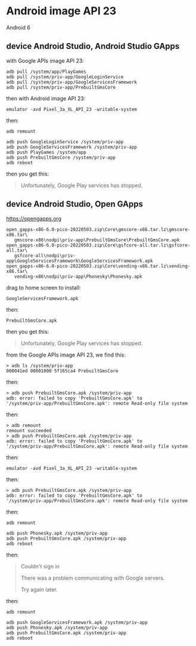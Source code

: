 # Android image API 23

Android 6

## device Android Studio, Android Studio GApps

with Google APIs image API 23:

~~~
adb pull /system/app/PlayGames
adb pull /system/priv-app/GoogleLoginService
adb pull /system/priv-app/GoogleServicesFramework
adb pull /system/priv-app/PrebuiltGmsCore
~~~

then with Android image API 23:

~~~
emulator -avd Pixel_3a_XL_API_23 -writable-system
~~~

then:

~~~
adb remount

adb push GoogleLoginService /system/priv-app
adb push GoogleServicesFramework /system/priv-app
adb push PlayGames /system/app
adb push PrebuiltGmsCore /system/priv-app
adb reboot
~~~

then you get this:

> Unfortunately, Google Play services has stopped.

## device Android Studio, Open GApps

https://opengapps.org

~~~
open_gapps-x86-6.0-pico-20220503.zip\Core\gmscore-x86.tar.lz\gmscore-x86.tar\
   gmscore-x86\nodpi\priv-app\PrebuiltGmsCore\PrebuiltGmsCore.apk
open_gapps-x86-6.0-pico-20220503.zip\Core\gsfcore-all.tar.lz\gsfcore-all.tar\
   gsfcore-all\nodpi\priv-app\GoogleServicesFramework\GoogleServicesFramework.apk
open_gapps-x86-6.0-pico-20220503.zip\Core\vending-x86.tar.lz\vending-x86.tar\
   vending-x86\nodpi\priv-app\Phonesky\Phonesky.apk
~~~

drag to home screen to install:

~~~
GoogleServicesFramework.apk
~~~

then:

~~~
PrebuiltGmsCore.apk
~~~

then you get this:

> Unfortunately, Google Play services has stopped.

from the Google APIs image API 23, we find this:

~~~
> adb ls /system/priv-app
000041ed 00001000 5f165ca4 PrebuiltGmsCore
~~~

then:

~~~
> adb push PrebuiltGmsCore.apk /system/priv-app
adb: error: failed to copy 'PrebuiltGmsCore.apk' to
'/system/priv-app/PrebuiltGmsCore.apk': remote Read-only file system
~~~

then:

~~~
> adb remount
remount succeeded
> adb push PrebuiltGmsCore.apk /system/priv-app
adb: error: failed to copy 'PrebuiltGmsCore.apk' to
'/system/priv-app/PrebuiltGmsCore.apk': remote Read-only file system
~~~

then:

~~~
emulator -avd Pixel_3a_XL_API_23 -writable-system
~~~

then:

~~~
> adb push PrebuiltGmsCore.apk /system/priv-app
adb: error: failed to copy 'PrebuiltGmsCore.apk' to
'/system/priv-app/PrebuiltGmsCore.apk': remote Read-only file system
~~~

then:

~~~
adb remount

adb push Phonesky.apk /system/priv-app
adb push PrebuiltGmsCore.apk /system/priv-app
adb reboot
~~~

then:

> Couldn't sign in
>
> There was a problem communicating with Google servers.
>
> Try again later.

then:

~~~
adb remount

adb push GoogleServicesFramework.apk /system/priv-app
adb push Phonesky.apk /system/priv-app
adb push PrebuiltGmsCore.apk /system/priv-app
adb reboot
~~~
